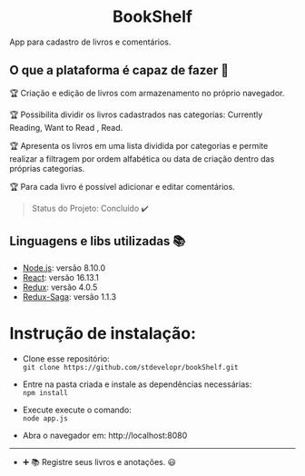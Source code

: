 <h1 align="center"> BookShelf </h1>
<p align="justify"> App para cadastro de livros e comentários. </p>

## O que a plataforma é capaz de fazer :checkered_flag:

:trophy: Criação e edição de livros com armazenamento no próprio navegador.

:trophy: Possibilita dividir os livros cadastrados nas categorias:
Currently Reading, Want to Read , Read.

:trophy: Apresenta os livros em uma lista dividida por categorias e permite realizar a filtragem por ordem alfabética ou data de criação dentro das próprias categorias.

:trophy: Para cada livro é possível adicionar e editar comentários.

> Status do Projeto: Concluído :heavy_check_mark:

## Linguagens e libs utilizadas :books:

- [Node.js](https://nodejs.org/en/): versão 8.10.0
- [React](https://reactjs.org/): versão 16.13.1
- [Redux](https://redux.js.org/): versão 4.0.5
- [Redux-Saga](https://redux-saga.js.org/): versão 1.1.3

# Instrução de instalação:

- Clone esse repositório:  
  `git clone https://github.com/stdevelopr/bookShelf.git`

- Entre na pasta criada e instale as dependências necessárias:  
  `npm install`

- Execute execute o comando:  
  `node app.js`

- Abra o navegador em: http://localhost:8080

---

- :heavy_plus_sign: :books: Registre seus livros e anotações. :smiley:
